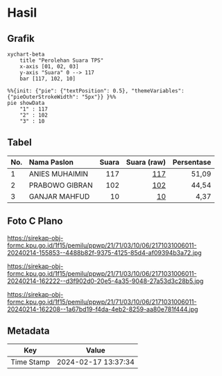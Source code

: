 # Hasil

## Grafik

```mermaid
xychart-beta
    title "Perolehan Suara TPS"
    x-axis [01, 02, 03]
    y-axis "Suara" 0 --> 117
    bar [117, 102, 10]
```

```mermaid
%%{init: {"pie": {"textPosition": 0.5}, "themeVariables": {"pieOuterStrokeWidth": "5px"}} }%%
pie showData
    "1" : 117
    "2" : 102
    "3" : 10
```

## Tabel

| No. | Nama Paslon    | Suara | Suara (raw) | Persentase |
|:--- |:-------------- | -----:| -----------:| ----------:|
| 1   | ANIES MUHAIMIN | 117   | [117][p-1]  | 51,09      |
| 2   | PRABOWO GIBRAN | 102   | [102][p-2]  | 44,54      |
| 3   | GANJAR MAHFUD  | 10    | [10][p-3]   | 4,37       |


[p-1]: https://github.com/gigit-pemilu/pemilu-2024-21-kepulauan-riau/blob/main/pilpres/hitung-suara/sub/21-kepulauan-riau/sub/71-kota-batam/sub/03-sekupang/sub/1006-tiban-baru/sub/011-tps/sub/paslon-1.txt
[p-2]: https://github.com/gigit-pemilu/pemilu-2024-21-kepulauan-riau/blob/main/pilpres/hitung-suara/sub/21-kepulauan-riau/sub/71-kota-batam/sub/03-sekupang/sub/1006-tiban-baru/sub/011-tps/sub/paslon-2.txt
[p-3]: https://github.com/gigit-pemilu/pemilu-2024-21-kepulauan-riau/blob/main/pilpres/hitung-suara/sub/21-kepulauan-riau/sub/71-kota-batam/sub/03-sekupang/sub/1006-tiban-baru/sub/011-tps/sub/paslon-3.txt

## Foto C Plano

https://sirekap-obj-formc.kpu.go.id/1f15/pemilu/ppwp/21/71/03/10/06/2171031006011-20240214-155853--4488b82f-9375-4125-85d4-af09394b3a72.jpg

https://sirekap-obj-formc.kpu.go.id/1f15/pemilu/ppwp/21/71/03/10/06/2171031006011-20240214-162222--d3f902d0-20e5-4a35-9048-27a53d3c28b5.jpg

https://sirekap-obj-formc.kpu.go.id/1f15/pemilu/ppwp/21/71/03/10/06/2171031006011-20240214-162208--1a67bd19-f4da-4eb2-8259-aa80e781f444.jpg


## Metadata

| Key        | Value               |
| ---------- | ------------------- |
| Time Stamp | 2024-02-17 13:37:34 |



